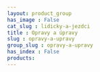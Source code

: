 ```yaml
---
layout: product_group
has_image : False
cat_slug : lidicky-a-jezdci
title : Opravy a úpravy
slug : opravy-a-upravy
group_slug : opravy-a-upravy
has_index : False
products:
---
```


